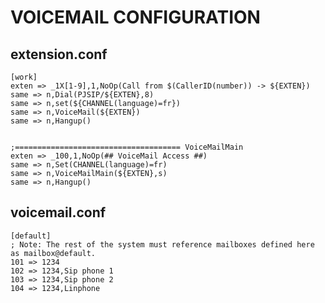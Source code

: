 # VOICEMAIL CONFIGURATION

## extension.conf

    [work]
    exten => _1X[1-9],1,NoOp(Call from $(CallerID(number)) -> ${EXTEN})
    same => n,Dial(PJSIP/${EXTEN},8)
    same => n,set(${CHANNEL(language)=fr})
    same => n,VoiceMail(${EXTEN})
    same => n,Hangup()


    ;===================================== VoiceMailMain
    exten => _100,1,NoOp(## VoiceMail Access ##)
    same => n,Set(CHANNEL(language)=fr)
    same => n,VoiceMailMain(${EXTEN},s)
    same => n,Hangup()


## voicemail.conf


    [default]
    ; Note: The rest of the system must reference mailboxes defined here as mailbox@default.
    101 => 1234
    102 => 1234,Sip phone 1
    103 => 1234,Sip phone 2
    104 => 1234,Linphone
